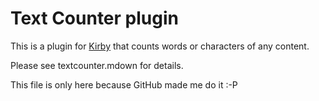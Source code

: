 # Text Counter plugin

This is a plugin for [Kirby](http://getkirby.com/) that counts words or characters of any content.

Please see textcounter.mdown for details.

This file is only here because GitHub made me do it :-P
